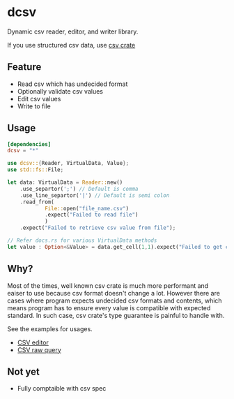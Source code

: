 # dcsv

Dynamic csv reader, editor, and writer library.

If you use structured csv data, use [csv crate](https://crates.io/crates/csv)

## Feature

- Read csv which has undecided format
- Optionally validate csv values
- Edit csv values
- Write to file

## Usage

```toml
[dependencies]
dcsv = "*"
```

```rust
use dcsv::{Reader, VirtualData, Value};
use std::fs::File;

let data: VirtualData = Reader::new()
	.use_separtor(';') // Default is comma
	.use_line_separtor('|') // Default is semi colon
	.read_from(
			File::open("file_name.csv")
			.expect("Failed to read file")
			)
	.expect("Failed to retrieve csv value from file");

// Refer docs.rs for various VirtualData methods
let value : Option<&Value> = data.get_cell(1,1).expect("Failed to get cell");
```

## Why?

Most of the times, well known csv crate is much more performant and eaiser to
use because csv format doesn't change a lot. However there are cases where
program expects undecided csv formats and contents, which means program has to
ensure every value is compatible with expected standard. In such case, csv crate's
type guarantee is painful to handle with.

See the examples for usages.

- [CSV editor](https://github.com/simhyeon/ced)
- [CSV raw query](https://github.com/simhyeon/cindex)

## Not yet

- Fully comptaible with csv spec
